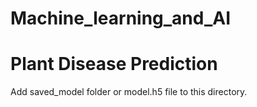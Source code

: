 # Machine_learning_and_AI

# Plant Disease Prediction

Add saved_model folder or model.h5 file to this directory.
